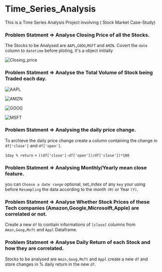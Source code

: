 # Time_Series_Analysis
This is a Time Series Analysis Project involving ( Stock Market Case-Study)

###  Problem Statment => Analyse Closing Price of all the Stocks.

The Stocks to be Analysed are `AAPL`,`GOOG`,`MSFT` and `AMZN`. 
Covert the `date` column to `datetime` before ploting, it's a object initially

![Closing_price](https://user-images.githubusercontent.com/42388234/158672516-99f52c26-65bd-4dca-872b-d85580deb0b5.png)


###  Problem Statment => Analyse the Total Volume of Stock being Traded each day.

![AAPL](https://user-images.githubusercontent.com/42388234/158672799-bf4caea6-1799-4dec-a172-a70d52dca461.png)

![AMZN](https://user-images.githubusercontent.com/42388234/158672819-05d79f44-abe9-414f-8e3d-0bdf0dc762b8.png)

![GOOG](https://user-images.githubusercontent.com/42388234/158672825-0b7b2764-9508-49fb-93d9-5706b99e51f2.png)

![MSFT](https://user-images.githubusercontent.com/42388234/158672837-f08d401a-1743-4fa8-a64f-7b170aebaf70.png)


###  Problem Statment => Analysing  the daily price change.

 To archieve the daily price change create a column containing the change in  `df['close']` and `df['open']`. 
 
 `1day % return`  = `((df['close']-df['open'])/df['close'])*100` 
 
 
###  Problem Statment => Analysing  Monthly/Yearly mean close feature.
 
you can `Choose a date range` optional, set_index of any `key` your using before `Resampling` the data according to the month `(M)` or Year `(Y)`. 

###  Problem Statment => Analyse Whether Stock Prices of these Tech companies (Amazon,Google,Microsolft,Apple) are correlated or not.

Create a new `df` to contiain informations of `[close]` columns from `Amzn,Goog,Msft` and `Appl` Dataframe. 

###  Problem Statment => Analyse Daily Return of each Stock and how they are correlated.

Stocks to be analysed are `Amzn,Goog,Msft` and `Appl` create a new `df` and store changes in % daily return in the new `df`.






